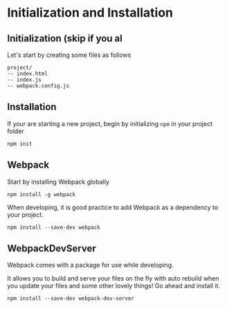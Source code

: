 # Initialization and Installation

## Initialization (skip if you al

Let's start by creating some files as follows

```
project/
-- index.html
-- index.js
-- webpack.config.js
```

## Installation

If your are starting a new project, begin by initializing `npm` in your project folder

```
npm init
```

## Webpack



Start by installing Webpack globally

```
npm install -g webpack
```

When developing, it is good practice to add Webpack as a dependency to your project.

```
npm install --save-dev webpack
```

## WebpackDevServer

Webpack comes with a package for use while developing. 

It allows you to build and serve your files on the fly with auto rebuild when you update your files and some other lovely things!
Go ahead and install it.

```
npm install --save-dev webpack-dev-server
```


